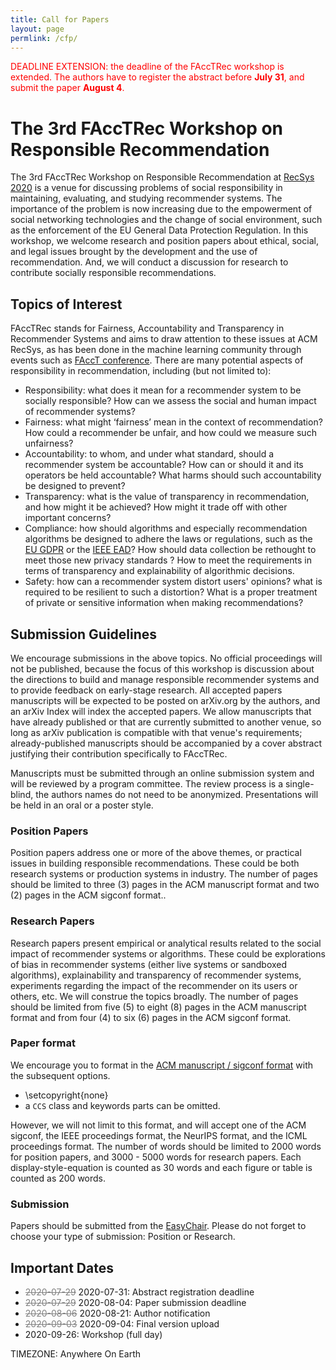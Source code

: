 ```yaml
---
title: Call for Papers
layout: page
permlink: /cfp/
---
```


<div style="color: red; margin-bottom: 5ex;">
DEADLINE EXTENSION: the deadline of the FAccTRec workshop is extended.  The authors have to register the abstract before <span style="font-weight: bold;">July 31</span>, and submit the paper <span style="font-weight: bold;">August 4</span>.
</div>

The 3rd FAccTRec Workshop on Responsible Recommendation
=====================================================

The 3rd FAccTRec Workshop on Responsible Recommendation at [RecSys 2020](https://recsys.acm.org/recsys20/) is a venue for discussing problems of social responsibility in maintaining, evaluating, and studying recommender systems. The importance of the problem is now increasing due to the empowerment of social networking technologies and the change of social environment, such as the enforcement of the EU General Data Protection Regulation. In this workshop, we welcome research and position papers about ethical, social, and legal issues brought by the development and the use of recommendation. And, we will conduct a discussion for research to contribute socially responsible recommendations.

Topics of Interest
------------------

FAccTRec stands for Fairness, Accountability and Transparency in Recommender Systems and aims to draw attention to these issues at ACM RecSys, as has been done in the machine learning community through events such as [FAccT conference](https://facctconference.org/). There are many potential aspects of responsibility in recommendation, including (but not limited to):

* Responsibility: what does it mean for a recommender system to be socially responsible? How can we assess the social and human impact of recommender systems?
* Fairness: what might ‘fairness’ mean in the context of recommendation? How could a recommender be unfair, and how could we measure such unfairness?
* Accountability: to whom, and under what standard, should a recommender system be accountable? How can or should it and its operators be held accountable? What harms should such accountability be designed to prevent?
* Transparency: what is the value of transparency in recommendation, and how might it be achieved? How might it trade off with other important concerns?
* Compliance: how should algorithms and especially recommendation algorithms be designed to adhere the laws or regulations, such as the [EU GDPR](http://eur-lex.europa.eu/legal-content/EN/TXT/?uri=CELEX:32016R0679) or the [IEEE EAD](https://ethicsinaction.ieee.org/)? How should data collection be rethought to meet those new privacy standards ? How to meet the requirements in terms of transparency and explainability of algorithmic decisions.
* Safety: how can a recommender system distort users' opinions? what is required to be resilient to such a distortion? What is a proper treatment of private or sensitive information when making recommendations?

Submission Guidelines 
---------------------

We encourage submissions in the above topics. No official proceedings will not be published, because the focus of this workshop is discussion about the directions to build and manage responsible recommender systems and to provide feedback on early-stage research. All accepted papers manuscripts will be expected to be posted on arXiv.org by the authors, and an arXiv Index will index the accepted papers. We allow manuscripts that have already published or that are currently submitted to another venue, so long as arXiv publication is compatible with that venue's requirements; already-published manuscripts should be accompanied by a cover abstract justifying their contribution specifically to FAccTRec.

Manuscripts must be submitted through an online submission system and will be reviewed by a program committee. The review process is a single-blind, the authors names do not need to be anonymized. Presentations will be held in an oral or a poster style.

### Position Papers

Position papers address one or more of the above themes, or practical issues in building responsible recommendations. These could be both research systems or production systems in industry. The number of pages should be limited to three (3) pages in the ACM manuscript format and two (2) pages in the ACM sigconf format..

### Research Papers

Research papers present empirical or analytical results related to the social impact of recommender systems or algorithms. These could be explorations of bias in recommender systems (either live systems or sandboxed algorithms), explainability and transparency of recommender systems, experiments regarding the impact of the recommender on its users or others, etc. We will construe the topics broadly. The number of pages should be limited from five (5) to eight (8) pages in the ACM manuscript format and from four (4) to six (6) pages in the ACM sigconf format.

### Paper format

We encourage you to format in the [ACM manuscript / sigconf format](https://www.acm.org/publications/proceedings-template) with the subsequent options.

* \setcopyright{none}
* a `CCS` class and keywords parts can be omitted.

However, we will not limit to this format, and will accept one of the ACM sigconf,  the IEEE proceedings format, the NeurIPS format, and the ICML proceedings format.
The number of words should be limited to 2000 words for position papers, and 3000 - 5000 words for research papers.  Each display-style-equation is counted as 30 words and each figure or table is counted as 200 words.

### Submission

Papers should be submitted from the [EasyChair](https://easychair.org/conferences/?conf=facctrec2020).  Please do not forget to choose your type of submission: Position or Research.

Important Dates
---------------

* <del style="color: gray;">2020-07-29</del> 2020-07-31: Abstract registration deadline
* <del style="color: gray;">2020-07-29</del> 2020-08-04: Paper submission deadline
* <del style="color: gray;">2020-08-06</del> 2020-08-21: Author notification
* <del style="color: gray;">2020-09-03</del> 2020-09-04: Final version upload
* 2020-09-26: Workshop (full day)

TIMEZONE: Anywhere On Earth

